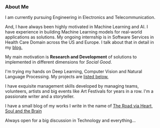 ### About Me
I am currently pursuing Engineering in Electronics and Telecommunication.

And, I have always been highly motivated in Machine Learning and AI. I have experience in building Machine Learning models for real-world applications as solutions. 
My ongoing internship is in Software Services in Health Care Domain across the US and Europe. I talk about that in detail in my [blog.]()

My main motivation is **Research and Development** of solutions to implemented in different dimensions for *Social Good*.

I'm trying my hands on Deep Learning, Computer Vision and Natural Language Processing.
My projects are [listed below.]()

I have exquisite management skills developed by managing teams, volunteers, artists and big events like Art Festivals for years in a row.
I'm a passionate writer and a storyteller. 

I have a small blog of my works I write in the name of [The Road via Heart, Soul and the Brain](https://thearavindnaidublog.wordpress.com)

Always open for a big discussion in Technology and everything... 
